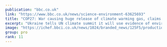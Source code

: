```yaml
---
publication: "bbc.co.uk"
link: "https://www.bbc.co.uk/news/science-environment-63625693"
title: "COP27: War causing huge release of climate warming gas, claims Ukraine"
excerpt: "Ukraine tells UN climate summit it will use evidence of environmental crimes to sue Russia."
image: "https://ichef.bbci.co.uk/news/1024/branded_news/125F5/production/_127635257_tv078429829.jpg"
group: pro
rank: 11
---
```

